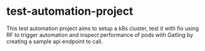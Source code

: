 # test-automation-project

This test automation project aims to setup a k8s cluster, test it with fio using RF to trigger automation and inspect performance of pods with Gatling by creating a sample api endpoint to call.
